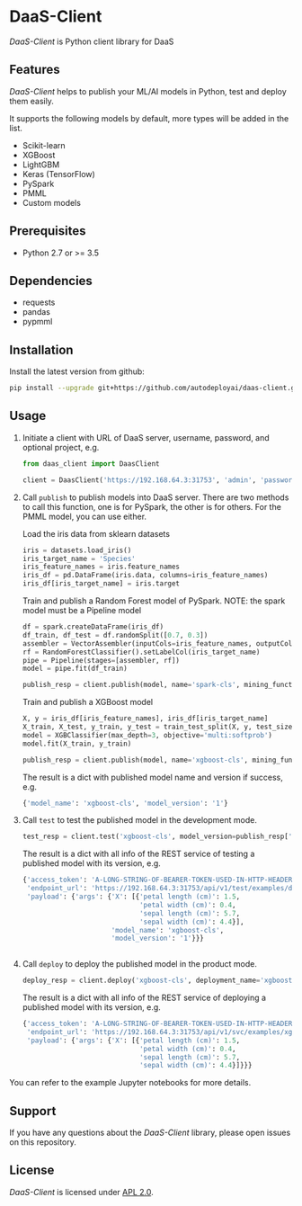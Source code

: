 # DaaS-Client

_DaaS-Client_ is Python client library for DaaS

## Features
_DaaS-Client_ helps to publish your ML/AI models in Python, test and deploy them easily.

It supports the following models by default, more types will be added in the list.
* Scikit-learn
* XGBoost
* LightGBM
* Keras (TensorFlow)
* PySpark
* PMML
* Custom models

## Prerequisites
 - Python 2.7 or >= 3.5

## Dependencies
  - requests
  - pandas
  - pypmml
  
## Installation

Install the latest version from github:

```bash
pip install --upgrade git+https://github.com/autodeployai/daas-client.git
```

## Usage
1. Initiate a client with URL of DaaS server, username, password, and optional project, e.g.

    ```python
    from daas_client import DaasClient
    
    client = DaasClient('https://192.168.64.3:31753', 'admin', 'password')
    ```

2. Call `publish` to publish models into DaaS server. There are two methods to call this function, one is for PySpark, the other is for others. For the PMML model, you can use either.

    Load the iris data from sklearn datasets
    ```python
    iris = datasets.load_iris()
    iris_target_name = 'Species'
    iris_feature_names = iris.feature_names
    iris_df = pd.DataFrame(iris.data, columns=iris_feature_names)
    iris_df[iris_target_name] = iris.target
    ```

    Train and publish a Random Forest model of PySpark. NOTE: the spark model must be a Pipeline model
    ```python
    df = spark.createDataFrame(iris_df)
    df_train, df_test = df.randomSplit([0.7, 0.3])
    assembler = VectorAssembler(inputCols=iris_feature_names, outputCol='features')
    rf = RandomForestClassifier().setLabelCol(iris_target_name)
    pipe = Pipeline(stages=[assembler, rf])
    model = pipe.fit(df_train)

    publish_resp = client.publish(model, name='spark-cls', mining_function='classification', data_test=df_test, description='A Spark classification model')
    ```

    Train and publish a XGBoost model
    ```python
    X, y = iris_df[iris_feature_names], iris_df[iris_target_name]
    X_train, X_test, y_train, y_test = train_test_split(X, y, test_size=0.3)
    model = XGBClassifier(max_depth=3, objective='multi:softprob')
    model.fit(X_train, y_train)

    publish_resp = client.publish(model, name='xgboost-cls', mining_function='classification', X_test=X_test, y_test=y_test, description='A XGBoost classification model')
    ```
    
    The result is a dict with published model name and version if success, e.g.
    ```python
    {'model_name': 'xgboost-cls', 'model_version': '1'}
    ```

3. Call `test` to test the published model in the development mode.

    ```python
    test_resp = client.test('xgboost-cls', model_version=publish_resp['model_version'])
    ```
    
    The result is a dict with all info of the REST service of testing a published model with its version, e.g.
    ```python
    {'access_token': 'A-LONG-STRING-OF-BEARER-TOKEN-USED-IN-HTTP-HEADER-AUTHORIZATION',
     'endpoint_url': 'https://192.168.64.3:31753/api/v1/test/examples/daas-python37-faas/test',
     'payload': {'args': {'X': [{'petal length (cm)': 1.5,
                                 'petal width (cm)': 0.4,
                                 'sepal length (cm)': 5.7,
                                 'sepal width (cm)': 4.4}],
                          'model_name': 'xgboost-cls',
                          'model_version': '1'}}}
        
    ```

4. Call `deploy` to deploy the published model in the product mode.

    ```python
    deploy_resp = client.deploy('xgboost-cls', deployment_name='xgboost-cls-svc', model_version=publish_resp['model_version'])
    ```
    
    The result is a dict with all info of the REST service of deploying a published model with its version, e.g.
    ```python
    {'access_token': 'A-LONG-STRING-OF-BEARER-TOKEN-USED-IN-HTTP-HEADER-AUTHORIZATION',
     'endpoint_url': 'https://192.168.64.3:31753/api/v1/svc/examples/xgboost-cls-svc/predict',
     'payload': {'args': {'X': [{'petal length (cm)': 1.5,
                                 'petal width (cm)': 0.4,
                                 'sepal length (cm)': 5.7,
                                 'sepal width (cm)': 4.4}]}}}
    ```

You can refer to the example Jupyter notebooks for more details.


## Support
If you have any questions about the _DaaS-Client_ library, please open issues on this repository.

## License
_DaaS-Client_ is licensed under [APL 2.0](http://www.apache.org/licenses/LICENSE-2.0).
